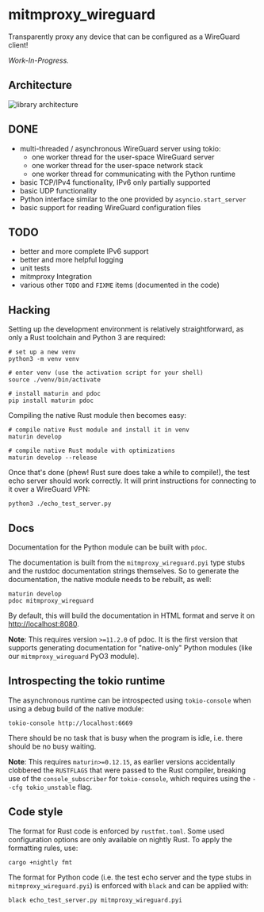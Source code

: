 # mitmproxy_wireguard

Transparently proxy any device that can be configured as a WireGuard client!

*Work-In-Progress.*

## Architecture

![library architecture](architecture.png)

## DONE

* multi-threaded / asynchronous WireGuard server using tokio:
  * one worker thread for the user-space WireGuard server
  * one worker thread for the user-space network stack
  * one worker thread for communicating with the Python runtime
* basic TCP/IPv4 functionality, IPv6 only partially supported
* basic UDP functionality
* Python interface similar to the one provided by `asyncio.start_server`
* basic support for reading WireGuard configuration files

## TODO

* better and more complete IPv6 support
* better and more helpful logging
* unit tests
* mitmproxy Integration
* various other `TODO` and `FIXME` items (documented in the code)

## Hacking

Setting up the development environment is relatively straightforward,
as only a Rust toolchain and Python 3 are required:

```shell
# set up a new venv
python3 -m venv venv

# enter venv (use the activation script for your shell)
source ./venv/bin/activate

# install maturin and pdoc
pip install maturin pdoc
```

Compiling the native Rust module then becomes easy:

```shell
# compile native Rust module and install it in venv
maturin develop

# compile native Rust module with optimizations
maturin develop --release
```

Once that's done (phew! Rust sure does take a while to compile!), the test
echo server should work correctly. It will print instructions for connecting to
it over a WireGuard VPN:

```shell
python3 ./echo_test_server.py
```

## Docs

Documentation for the Python module can be built with `pdoc`.

The documentation is built from the `mitmproxy_wireguard.pyi` type stubs and the
rustdoc documentation strings themselves. So to generate the documentation, the
native module needs to be rebuilt, as well:

```shell
maturin develop
pdoc mitmproxy_wireguard
```

By default, this will build the documentation in HTML format and serve it on
<http://localhost:8080>.

**Note**: This requires version `>=11.2.0` of pdoc. It is the first version that
supports generating documentation for "native-only" Python modules (like our
`mitmproxy_wireguard` PyO3 module).

## Introspecting the tokio runtime

The asynchronous runtime can be introspected using `tokio-console` when using
a debug build of the native module:

```shell
tokio-console http://localhost:6669
```

There should be no task that is busy when the program is idle, i.e. there should
be no busy waiting.

**Note**: This requires `maturin>=0.12.15`, as earlier versions accidentally
clobbered the `RUSTFLAGS` that were passed to the Rust compiler, breaking use
of the `console_subscriber` for `tokio-console`, which requires using the
`--cfg tokio_unstable` flag.

## Code style

The format for Rust code is enforced by `rustfmt.toml`. Some used configuration
options are only available on nightly Rust. To apply the formatting rules, use:

```shell
cargo +nightly fmt
```

The format for Python code (i.e. the test echo server and the type stubs in
`mitmproxy_wireguard.pyi`) is enforced with `black` and can be applied with:

```shell
black echo_test_server.py mitmproxy_wireguard.pyi
```
